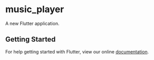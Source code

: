 # music_player

A new Flutter application.

## Getting Started

For help getting started with Flutter, view our online
[documentation](https://flutter.io/).
